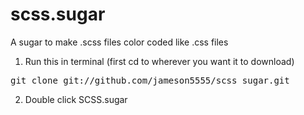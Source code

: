 scss.sugar
==========

A sugar to make .scss files color coded like .css files

1) Run this in terminal (first cd to wherever you want it to download)
<pre>
git clone git://github.com/jameson5555/scss_sugar.git
</pre>

2) Double click SCSS.sugar